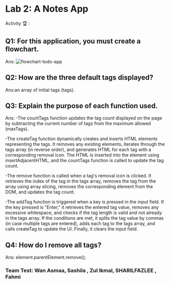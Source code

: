 # Lab 2: A Notes App

<!--
            JavaScript adv: Lab 2
            Group:
            1. Name: SITI DZIN NORSYAFIKA BINTI MOHD ISA, Matrix No: SX220330ECJHS04, Github ID: dzinsyafika97
            2. Name: MOHAMED HARIS BIN MOHAMED MAZLAN, Matrix No: SX221954ECJHF04, Github ID: harismazlan
            3. Name: EL INSYIRAAH FATHIN BINTI AMIRUDDIN, Matrix No: SX22034ECJHS04, Github ID: elleamyr
            4. Name: MUHAMMAD FAIZ FITRI BIN MOHD NOH, Matrix No: SX220354ECJHS04, Github ID: ashurarin
-->

Activity 🏆 :
## Q1: For this application, you must create a flowchart.
Ans:
![flowchart-todo-app](http://www.plantuml.com/plantuml/png/TSzDJkmm40JWlKzHcbLoXPV56mHhDi01J5mPB1ptoDr1pEs97NuoGgpzTLNvgEQBBNDo5YqHDo7WqPyK9hWNetCDk7zFoW9bucWAZop6QlpgRVM3YnEwUl696Fxti1TcT1Tgxu0jOannV5L8nk6hwu3dnKpoKD5Tr7Fob_thBC6duJk1sLYqjIBcsW7Zks6AJA6nsv-E1__6VNvTMLEtbDyZr-jQtC9DsZVhsMwOBkD8LSnKzQVsogH4bwM_bYn5ofNB8Kvkh_-ocrIJipioXsLE7m00)
## Q2: How are the three default tags displayed?
Ans:an array of initial tags (tags).

## Q3: Explain the purpose of each function used.
Ans:
-The countTags function updates the tag count displayed on the page by subtracting the current number of tags from the maximum allowed (maxTags).

-The createTag function dynamically creates and inserts HTML elements representing the tags. It removes any existing  elements, iterates through the tags array (in reverse order), and generates HTML for each tag with a corresponding removal icon. The HTML is inserted into the  element using insertAdjacentHTML, and the countTags function is called to update the tag count.
  
-The remove function is called when a tag's removal icon is clicked. It retrieves the index of the tag in the tags array, removes the tag from the array using array slicing, removes the corresponding  element from the DOM, and updates the tag count.
  
-The addTag function is triggered when a key is pressed in the input field. If the key pressed is "Enter," it retrieves the entered tag value, removes any excessive whitespace, and checks if the tag length is valid and not already in the tags array. If the conditions are met, it splits the tag value by commas (in case multiple tags are entered), adds each tag to the tags array, and calls createTag to update the UI. Finally, it clears the input field.


## Q4: How do I remove all tags?
Ans:
element.parentElement.remove();

### Team Test: Wan Asmaa, Sashila , Zul Ikmal, SHARILFAZLEE , Fahmi
